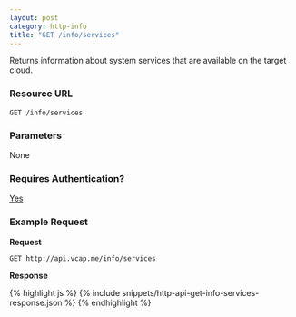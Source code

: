 ```yaml
---
layout: post
category: http-info
title: "GET /info/services"
---
```


Returns information about system services that are available on the target cloud.

### Resource URL

`GET /info/services`

### Parameters

None

### Requires Authentication?

[Yes](/http-api/authentication)

### Example Request

**Request**

`GET http://api.vcap.me/info/services`

**Response**

<div class="js example">
{% highlight js %}
{% include snippets/http-api-get-info-services-response.json %}
{% endhighlight %}
</div>
